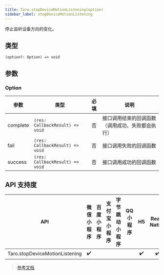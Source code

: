 ```yaml
---
title: Taro.stopDeviceMotionListening(option)
sidebar_label: stopDeviceMotionListening
---
```


停止监听设备方向的变化。

## 类型

```tsx
(option?: Option) => void
```

## 参数

### Option

| 参数 | 类型 | 必填 | 说明 |
| --- | --- | :---: | --- |
| complete | `(res: CallbackResult) => void` | 否 | 接口调用结束的回调函数（调用成功、失败都会执行） |
| fail | `(res: CallbackResult) => void` | 否 | 接口调用失败的回调函数 |
| success | `(res: CallbackResult) => void` | 否 | 接口调用成功的回调函数 |

## API 支持度

| API | 微信小程序 | 百度小程序 | 支付宝小程序 | 字节跳动小程序 | QQ 小程序 | H5 | React Native | 快应用 |
| :---: | :---: | :---: | :---: | :---: | :---: | :---: | :---: | :---: |
| Taro.stopDeviceMotionListening | ✔️ |  |  |  |  | ✔️ | ✔️ |  |

> [参考文档](https://developers.weixin.qq.com/miniprogram/dev/api/device/motion/wx.stopDeviceMotionListening.html)
